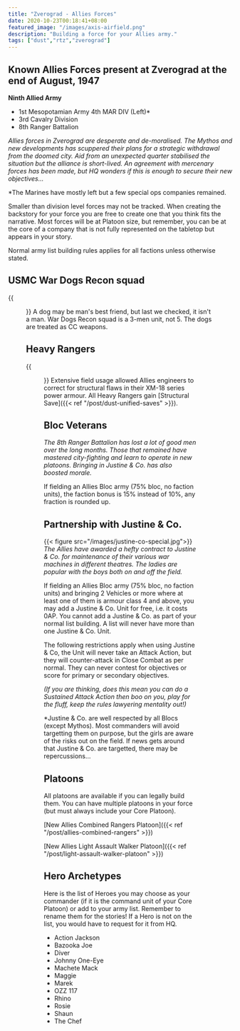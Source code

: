 ```yaml
---
title: "Zverograd - Allies Forces"
date: 2020-10-23T00:18:41+08:00
featured_image: "/images/axis-airfield.png"
description: "Building a force for your Allies army."
tags: ["dust","rtz","zverograd"]
---
```


## Known Allies Forces present at Zverograd at the end of August, 1947
**Ninth Allied Army**
- 1st Mesopotamian Army 4th MAR DIV (Left)*
- 3rd Cavalry Division
- 8th Ranger Battalion

*Allies forces in Zverograd are desperate and de-moralised. The Mythos and new developments has scuppered their plans for a strategic withdrawal from the doomed city. Aid from an unexpected quarter stabilised the situation but the alliance is short-lived. An agreement with mercenary forces has been made, but HQ wonders if this is enough to secure their new objectives...*

*The Marines have mostly left but a few special ops companies remained.

Smaller than division level forces may not be tracked. When creating the backstory for your force you are free to create one that you think fits the narrative. Most forces will be at Platoon size, but remember, you can be at the core of a company that is not fully represented on the tabletop but appears in your story.

Normal army list building rules applies for all factions unless otherwise stated.

## USMC War Dogs Recon squad
{{<figure src="/images/usmc-war-dogs.jpg">}}
A dog may be man's best friend, but last we checked, it isn't a man. War Dogs Recon squad is a 3-men unit, not 5. The dogs are treated as CC weapons.

## Heavy Rangers
{{<figure src="/images/heavy-ranger-attack.jpg">}}
Extensive field usage allowed Allies engineers to correct for structural flaws in their XM-18 series power armour. All Heavy Rangers gain [Structural Save]({{< ref "/post/dust-unified-saves" >}}).

## Bloc Veterans
*The 8th Ranger Battalion has lost a lot of good men over the long months. Those that remained have mastered city-fighting and learn to operate in new platoons. Bringing in Justine & Co. has also boosted morale.*

If fielding an Allies Bloc army (75% bloc, no faction units), the faction bonus is 15% instead of 10%, any fraction is rounded up.

## Partnership with Justine & Co.
{{< figure src="/images/justine-co-special.jpg">}}
*The Allies have awarded a hefty contract to Justine & Co. for maintenance of their various war machines in different theatres. The ladies are popular with the boys both on and off the field.*

If fielding an Allies Bloc army (75% bloc, no faction units) and bringing 2 Vehicles or more where at least one of them is armour class 4 and above, you may add a Justine & Co. Unit for free, i.e. it costs 0AP. You cannot add a Justine & Co. as part of your normal list building. A list will never have more than one Justine & Co. Unit.

The following restrictions apply when using Justine & Co, the Unit will never take an Attack Action, but they will counter-attack in Close Combat as per normal. They can never contest for objectives or score for primary or secondary objectives.

*(If you are thinking, does this mean you can do a Sustained Attack Action then boo on you, play for the fluff, keep the rules lawyering mentality out!)*

*Justine & Co. are well respected by all Blocs (except Mythos). Most commanders will avoid targetting them on purpose, but the girls are aware of the risks out on the field. If news gets around that Justine & Co. are targetted, there may be repercussions...

## Platoons
All platoons are available if you can legally build them. You can have multiple platoons in your force (but must always include your Core Platoon).

[New Allies Combined Rangers Platoon]({{< ref "/post/allies-combined-rangers" >}})

[New Allies Light Assault Walker Platoon]({{< ref "/post/light-assault-walker-platoon" >}})

## Hero Archetypes
Here is the list of Heroes you may choose as your commander (if it is the command unit of your Core Platoon) or add to your army list. Remember to rename them for the stories! If a Hero is not on the list, you would have to request for it from HQ.

- Action Jackson
- Bazooka Joe
- Diver
- Johnny One-Eye
- Machete Mack
- Maggie
- Marek
- OZZ 117
- Rhino
- Rosie
- Shaun
- The Chef
